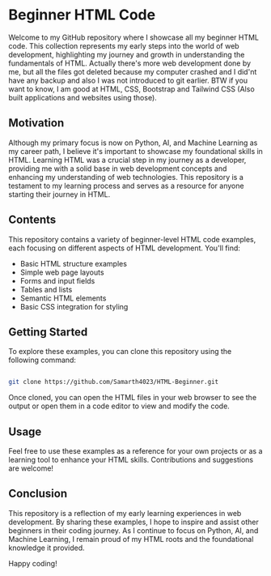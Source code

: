 # Beginner HTML Code

Welcome to my GitHub repository where I showcase all my beginner HTML code. This collection represents my early steps into the world of web development, highlighting my journey and growth in understanding the fundamentals of HTML.
Actually there's more web development done by me, but all the files got deleted because my computer crashed and I did'nt have any backup and also I was not introduced to git earlier.
BTW if you want to know, I am good at HTML, CSS, Bootstrap and Tailwind CSS (Also built applications and websites using those).

## Motivation

Although my primary focus is now on Python, AI, and Machine Learning as my career path, I believe it's important to showcase my foundational skills in HTML. Learning HTML was a crucial step in my journey as a developer, providing me with a solid base in web development concepts and enhancing my understanding of web technologies. This repository is a testament to my learning process and serves as a resource for anyone starting their journey in HTML.

## Contents

This repository contains a variety of beginner-level HTML code examples, each focusing on different aspects of HTML development. You'll find:

- Basic HTML structure examples
- Simple web page layouts
- Forms and input fields
- Tables and lists
- Semantic HTML elements
- Basic CSS integration for styling

## Getting Started

To explore these examples, you can clone this repository using the following command:

```bash

git clone https://github.com/Samarth4023/HTML-Beginner.git

```

Once cloned, you can open the HTML files in your web browser to see the output or open them in a code editor to view and modify the code.

## Usage

Feel free to use these examples as a reference for your own projects or as a learning tool to enhance your HTML skills. Contributions and suggestions are welcome!

## Conclusion

This repository is a reflection of my early learning experiences in web development. By sharing these examples, I hope to inspire and assist other beginners in their coding journey. As I continue to focus on Python, AI, and Machine Learning, I remain proud of my HTML roots and the foundational knowledge it provided.

Happy coding!
